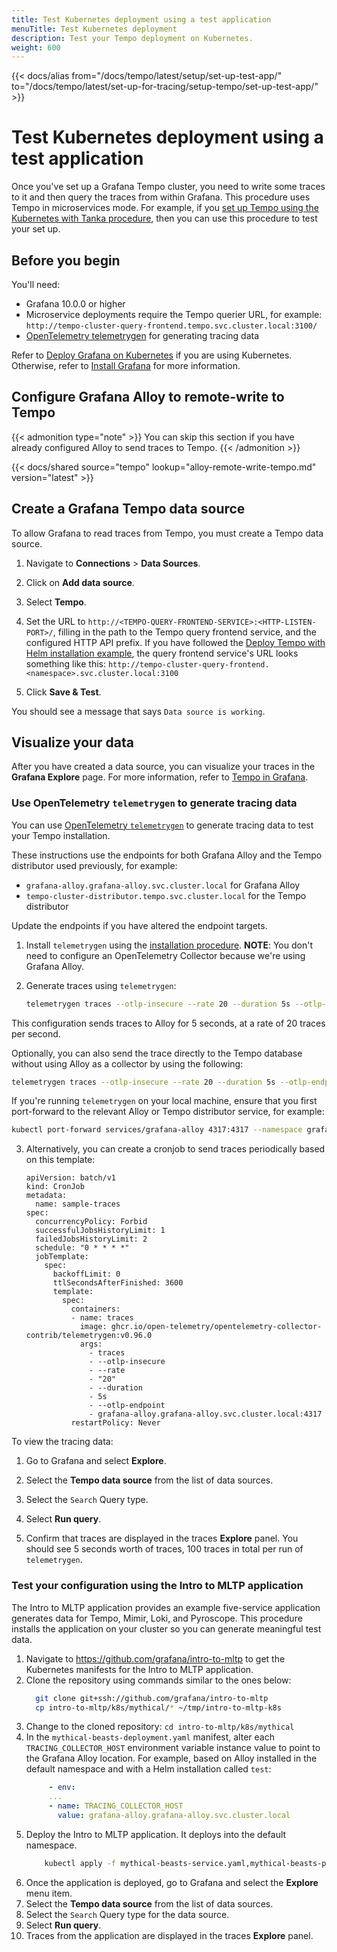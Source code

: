 ```yaml
---
title: Test Kubernetes deployment using a test application
menuTitle: Test Kubernetes deployment
description: Test your Tempo deployment on Kubernetes.
weight: 600
---
```


{{< docs/alias from="/docs/tempo/latest/setup/set-up-test-app/" to="/docs/tempo/latest/set-up-for-tracing/setup-tempo/set-up-test-app/" >}}

# Test Kubernetes deployment using a test application

Once you've set up a Grafana Tempo cluster, you need to write some traces to it and then query the traces from within Grafana.
This procedure uses Tempo in microservices mode.
For example, if you [set up Tempo using the Kubernetes with Tanka procedure](../tanka/), then you can use this procedure to test your set up.

## Before you begin

You'll need:

* Grafana 10.0.0 or higher
* Microservice deployments require the Tempo querier URL, for example: `http://tempo-cluster-query-frontend.tempo.svc.cluster.local:3100/`
* [OpenTelemetry telemetrygen](https://github.com/open-telemetry/opentelemetry-collector-contrib/tree/main/cmd/telemetrygen) for generating tracing data

Refer to [Deploy Grafana on Kubernetes](/docs/grafana/latest/setup-grafana/installation/kubernetes/#deploy-grafana-on-kubernetes) if you are using Kubernetes.
Otherwise, refer to [Install Grafana](/docs/grafana/latest/installation/) for more information.

## Configure Grafana Alloy to remote-write to Tempo

{{< admonition type="note" >}}
You can skip this section if you have already configured Alloy to send traces to Tempo.
{{< /admonition >}}

[//]: # 'Shared content for best practices for traces'
[//]: # 'This content is located in /tempo/docs/sources/shared/best-practices-traces.md'

{{< docs/shared source="tempo" lookup="alloy-remote-write-tempo.md" version="latest" >}}

## Create a Grafana Tempo data source

To allow Grafana to read traces from Tempo, you must create a Tempo data source.

1. Navigate to **Connections** > **Data Sources**.

1. Click on **Add data source**.

1. Select **Tempo**.

1. Set the URL to `http://<TEMPO-QUERY-FRONTEND-SERVICE>:<HTTP-LISTEN-PORT>/`, filling in the path to the Tempo query frontend service, and the configured HTTP API prefix. If you have followed the [Deploy Tempo with Helm installation example](https://grafana.com/docs/tempo/<TEMPO_VERSION>/setup/helm-chart/), the query frontend service's URL looks something like this: `http://tempo-cluster-query-frontend.<namespace>.svc.cluster.local:3100`

1. Click **Save & Test**.

You should see a message that says `Data source is working`.

## Visualize your data

After you have created a data source, you can visualize your traces in the **Grafana Explore** page.
For more information, refer to [Tempo in Grafana](../../getting-started/tempo-in-grafana/).

### Use OpenTelemetry `telemetrygen` to generate tracing data

You can use [OpenTelemetry `telemetrygen`](https://github.com/open-telemetry/opentelemetry-collector-contrib/tree/main/cmd/telemetrygen) to generate tracing data to test your Tempo installation.

These instructions use the endpoints for both Grafana Alloy and the Tempo distributor used previously, for example:

* `grafana-alloy.grafana-alloy.svc.cluster.local` for Grafana Alloy
* `tempo-cluster-distributor.tempo.svc.cluster.local` for the Tempo distributor

Update the endpoints if you have altered the endpoint targets.

1. Install `telemetrygen` using the [installation procedure](https://github.com/open-telemetry/opentelemetry-collector-contrib/tree/main/cmd/telemetrygen).
   **NOTE**: You don't need to configure an OpenTelemetry Collector because we're using Grafana Alloy.

2. Generate traces using `telemetrygen`:
   ```bash
   telemetrygen traces --otlp-insecure --rate 20 --duration 5s --otlp-endpoint grafana-alloy.grafana-alloy.svc.cluster.local:4317
   ```
  This configuration sends traces to Alloy for 5 seconds, at a rate of 20 traces per second.

  Optionally, you can also send the trace directly to the Tempo database without using Alloy as a collector by using the following:
  ```bash
  telemetrygen traces --otlp-insecure --rate 20 --duration 5s --otlp-endpoint tempo-cluster-distributor.tempo.svc.cluster.local:4317
  ```

  If you're running `telemetrygen` on your local machine, ensure that you first port-forward to the relevant Alloy or Tempo distributor service, for example:
  ```bash
  kubectl port-forward services/grafana-alloy 4317:4317 --namespace grafana-alloy
  ```

3. Alternatively, you can create a cronjob to send traces periodically based on this template:

   ```
   apiVersion: batch/v1
   kind: CronJob
   metadata:
     name: sample-traces
   spec:
     concurrencyPolicy: Forbid
     successfulJobsHistoryLimit: 1
     failedJobsHistoryLimit: 2
     schedule: "0 * * * *"
     jobTemplate:
       spec:
         backoffLimit: 0
         ttlSecondsAfterFinished: 3600
         template:
           spec:
             containers:
             - name: traces
               image: ghcr.io/open-telemetry/opentelemetry-collector-contrib/telemetrygen:v0.96.0
               args:
                 - traces
                 - --otlp-insecure
                 - --rate
                 - "20"
                 - --duration
                 - 5s
                 - --otlp-endpoint
                 - grafana-alloy.grafana-alloy.svc.cluster.local:4317
             restartPolicy: Never
   ```

To view the tracing data:

1. Go to Grafana and select **Explore**.

1. Select the **Tempo data source** from the list of data sources.

1. Select the `Search` Query type.

1. Select **Run query**.

1. Confirm that traces are displayed in the traces **Explore** panel. You should see 5 seconds worth of traces, 100 traces in total per run of `telemetrygen`.

### Test your configuration using the Intro to MLTP application

The Intro to MLTP application provides an example five-service application generates data for Tempo, Mimir, Loki, and Pyroscope.
This procedure installs the application on your cluster so you can generate meaningful test data.

1. Navigate to https://github.com/grafana/intro-to-mltp to get the Kubernetes manifests for the Intro to MLTP application.
1. Clone the repository using commands similar to the ones below:
    ```bash
      git clone git+ssh://github.com/grafana/intro-to-mltp
      cp intro-to-mltp/k8s/mythical/* ~/tmp/intro-to-mltp-k8s
    ```
1. Change to the cloned repository: `cd intro-to-mltp/k8s/mythical`
1. In the `mythical-beasts-deployment.yaml` manifest, alter each `TRACING_COLLECTOR_HOST` environment variable instance value to point to the Grafana Alloy location. For example, based on Alloy installed in the default namespace and with a Helm installation called `test`:
   ```yaml
    	- env:
        ...
        - name: TRACING_COLLECTOR_HOST
          value: grafana-alloy.grafana-alloy.svc.cluster.local
   ```
1. Deploy the Intro to MLTP application. It deploys into the default namespace.
   ```bash
	   kubectl apply -f mythical-beasts-service.yaml,mythical-beasts-persistentvolumeclaim.yaml,mythical-beasts-deployment.yaml
   ```
1. Once the application is deployed, go to Grafana and select the **Explore** menu item.
1. Select the **Tempo data source** from the list of data sources.
1. Select the `Search` Query type for the data source.
1. Select **Run query**.
1. Traces from the application are displayed in the traces **Explore** panel.
